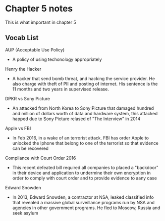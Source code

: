# Chapter 5 notes
This is what important in chapter 5
## Vocab List
AUP (Acceptable Use Policy)
- A policy of using techonology appropriately

Henry the Hacker
- A hacker that send bomb threat, and hacking the service provider. He also charge with theft of PII and posting of internet. His sentence is the 11 months and two years in supervised release.

DPKR vs Sony Picture
- An attacked from North Korea to Sony Picture that damaged hundred and million of dollars worth of data and hardware system, this attacked happed due to Sony Picture relased of "The Interview" in 2014

Apple vs FBI
- In Feb 2016, in a wake of an terrorist attack. FBI has order Apple to unlocked the Iphone that belong to one of the terrorist so that evidence can be recovered

Compliance with Court Order 2016
- This recent defeated bill required all companies to placed a "backdoor" in their device and application to undermine their own encryption in order to comply with court order and to provide evidence to aany case

Edward Snowden
- In 2013, Edward Snowden, a contractor at NSA, leaked classified info that revealed a massive global surveillance programs run by NSA and agencies in other government programs. He fled to Moscow, Russia and seek asylum 

